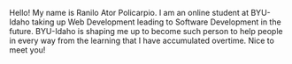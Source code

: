 Hello! My name is Ranilo Ator Policarpio. I am an online student at BYU-Idaho taking up Web Development leading to Software Development in the future. BYU-Idaho is shaping me up to become such person to help people in every way from the learning that I have accumulated overtime. Nice to meet you!
